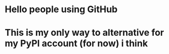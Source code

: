 # Hello people using GitHub
# This is my only way to alternative for my PyPI account (for now) i think
